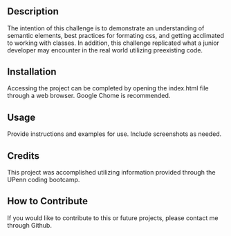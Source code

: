 # <Horiseon Accessibility Refactor>

## Description

The intention of this challenge is to demonstrate an understanding of semantic elements, best practices for formating css, and getting acclimated to working with classes.  In addition, this challenge replicated what a junior developer may encounter in the real world utilizing preexisting code.

## Installation

Accessing the project can be completed by opening the index.html file through a web browser.  Google Chome is recommended.

## Usage

Provide instructions and examples for use. Include screenshots as needed.

## Credits

This project was accomplished utilizing information provided through the UPenn coding bootcamp.

## How to Contribute

If you would like to contribute to this or future projects, please contact me through Github.